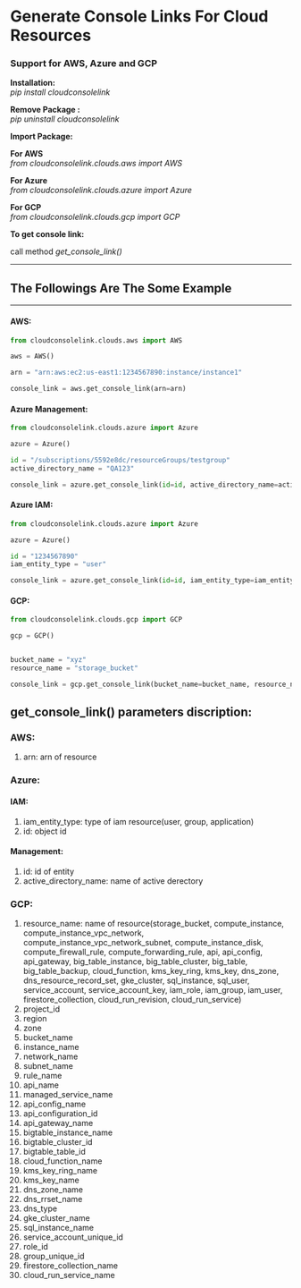 # Generate Console Links For Cloud Resources
### Support for AWS, Azure and GCP
**Installation:**  
*pip install cloudconsolelink*

**Remove Package :**  
*pip uninstall cloudconsolelink*  
  
**Import Package:**

**For AWS**  
*from cloudconsolelink.clouds.aws import AWS*

**For Azure**  
*from cloudconsolelink.clouds.azure import Azure*

**For GCP**  
*from cloudconsolelink.clouds.gcp import GCP*


**To get console link:**

call method *get_console_link()*



*****************************************
## The Followings Are The Some Example
*****************************************
 #### AWS:  
```python
from cloudconsolelink.clouds.aws import AWS

aws = AWS()

arn = "arn:aws:ec2:us-east1:1234567890:instance/instance1"

console_link = aws.get_console_link(arn=arn)
```  
  
 #### Azure Management:
  ```python
from cloudconsolelink.clouds.azure import Azure

azure = Azure()

id = "/subscriptions/5592e8dc/resourceGroups/testgroup"
active_directory_name = "QA123"

console_link = azure.get_console_link(id=id, active_directory_name=active_directory_name)  
  ```
  
  
 #### Azure IAM:
```python
from cloudconsolelink.clouds.azure import Azure

azure = Azure()

id = "1234567890"
iam_entity_type = "user"

console_link = azure.get_console_link(id=id, iam_entity_type=iam_entity_type) 
```  
  
 #### GCP:  
  ```python
from cloudconsolelink.clouds.gcp import GCP

gcp = GCP()


bucket_name = "xyz"
resource_name = "storage_bucket"

console_link = gcp.get_console_link(bucket_name=bucket_name, resource_name=resource_name)
  ```


## get_console_link() parameters discription:

### AWS:
  1) arn: arn of resource

### Azure:
#### IAM:
  1) iam_entity_type: type of iam resource(user, group, application)
  2) id: object id
  
#### Management:
  1) id: id of entity
  2) active_directory_name: name of active derectory

### GCP:
  1) resource_name: name of resource(storage_bucket, compute_instance, compute_instance_vpc_network, compute_instance_vpc_network_subnet, compute_instance_disk, compute_firewall_rule, compute_forwarding_rule, api, api_config, api_gateway, big_table_instance, big_table_cluster, big_table, big_table_backup, cloud_function, kms_key_ring, kms_key, dns_zone, dns_resource_record_set, gke_cluster, sql_instance, sql_user, service_account, service_account_key, iam_role, iam_group, iam_user, firestore_collection, cloud_run_revision, cloud_run_service)
  2) project_id
  3) region
  4) zone
  5) bucket_name
  6) instance_name
  7) network_name
  8) subnet_name
  9) rule_name
  10) api_name
  11) managed_service_name
  12) api_config_name
  13) api_configuration_id
  14) api_gateway_name
  15) bigtable_instance_name
  16) bigtable_cluster_id
  17) bigtable_table_id
  18) cloud_function_name
  19) kms_key_ring_name
  20) kms_key_name
  22) dns_zone_name
  23) dns_rrset_name
  24) dns_type
  25) gke_cluster_name
  26) sql_instance_name
  27) service_account_unique_id
  28) role_id
  29) group_unique_id
  31) firestore_collection_name
  32) cloud_run_service_name
